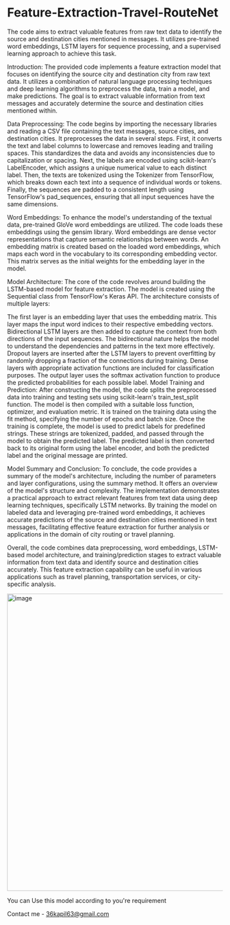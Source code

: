 # Feature-Extraction-Travel-RouteNet
The code aims to extract valuable features from raw text data to identify the source and destination cities mentioned in messages. It utilizes pre-trained word embeddings, LSTM layers for sequence processing, and a supervised learning approach to achieve this task.


Introduction:
The provided code implements a feature extraction model that focuses on identifying the source city and destination city from raw text data. It utilizes a combination of natural language processing techniques and deep learning algorithms to preprocess the data, train a model, and make predictions. The goal is to extract valuable information from text messages and accurately determine the source and destination cities mentioned within.

Data Preprocessing:
The code begins by importing the necessary libraries and reading a CSV file containing the text messages, source cities, and destination cities. It preprocesses the data in several steps. First, it converts the text and label columns to lowercase and removes leading and trailing spaces. This standardizes the data and avoids any inconsistencies due to capitalization or spacing. Next, the labels are encoded using scikit-learn's LabelEncoder, which assigns a unique numerical value to each distinct label. Then, the texts are tokenized using the Tokenizer from TensorFlow, which breaks down each text into a sequence of individual words or tokens. Finally, the sequences are padded to a consistent length using TensorFlow's pad_sequences, ensuring that all input sequences have the same dimensions.

Word Embeddings:
To enhance the model's understanding of the textual data, pre-trained GloVe word embeddings are utilized. The code loads these embeddings using the gensim library. Word embeddings are dense vector representations that capture semantic relationships between words. An embedding matrix is created based on the loaded word embeddings, which maps each word in the vocabulary to its corresponding embedding vector. This matrix serves as the initial weights for the embedding layer in the model.

Model Architecture:
The core of the code revolves around building the LSTM-based model for feature extraction. The model is created using the Sequential class from TensorFlow's Keras API. The architecture consists of multiple layers:

The first layer is an embedding layer that uses the embedding matrix. This layer maps the input word indices to their respective embedding vectors.
Bidirectional LSTM layers are then added to capture the context from both directions of the input sequences. The bidirectional nature helps the model to understand the dependencies and patterns in the text more effectively.
Dropout layers are inserted after the LSTM layers to prevent overfitting by randomly dropping a fraction of the connections during training.
Dense layers with appropriate activation functions are included for classification purposes. The output layer uses the softmax activation function to produce the predicted probabilities for each possible label.
Model Training and Prediction:
After constructing the model, the code splits the preprocessed data into training and testing sets using scikit-learn's train_test_split function. The model is then compiled with a suitable loss function, optimizer, and evaluation metric. It is trained on the training data using the fit method, specifying the number of epochs and batch size. Once the training is complete, the model is used to predict labels for predefined strings. These strings are tokenized, padded, and passed through the model to obtain the predicted label. The predicted label is then converted back to its original form using the label encoder, and both the predicted label and the original message are printed.

Model Summary and Conclusion:
To conclude, the code provides a summary of the model's architecture, including the number of parameters and layer configurations, using the summary method. It offers an overview of the model's structure and complexity. The implementation demonstrates a practical approach to extract relevant features from text data using deep learning techniques, specifically LSTM networks. By training the model on labeled data and leveraging pre-trained word embeddings, it achieves accurate predictions of the source and destination cities mentioned in text messages, facilitating effective feature extraction for further analysis or applications in the domain of city routing or travel planning.

Overall, the code combines data preprocessing, word embeddings, LSTM-based model architecture, and training/prediction stages to extract valuable information from text data and identify source and destination cities accurately. This feature extraction capability can be useful in various applications such as travel planning, transportation services, or city-specific analysis.

<img width="693" alt="image" src="https://github.com/kapil36/Travel-RouteNet/assets/64062901/4c3821fd-ccfb-4c86-ae2d-12756455d5b0">

You can Use this model according to you're requirement

Contact me - 
36kapil63@gmail.com
